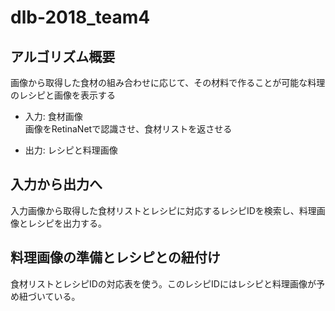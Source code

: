 # dlb-2018_team4

## アルゴリズム概要

画像から取得した食材の組み合わせに応じて、その材料で作ることが可能な料理のレシピと画像を表示する

- 入力: 食材画像 <br>
画像をRetinaNetで認識させ、食材リストを返させる

- 出力: レシピと料理画像


## 入力から出力へ

入力画像から取得した食材リストとレシピに対応するレシピIDを検索し、料理画像とレシピを出力する。


## 料理画像の準備とレシピとの紐付け

食材リストとレシピIDの対応表を使う。このレシピIDにはレシピと料理画像が予め紐づいている。

